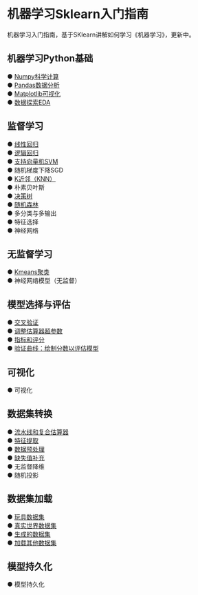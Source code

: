 # 机器学习Sklearn入门指南
机器学习入门指南，基于SKlearn讲解如何学习《机器学习》，更新中。 

## 机器学习Python基础  
●  [Numpy科学计算](https://github.com/solidglue/Machine_Learning_Sklearn_Examples/blob/master/00_Python_basics/00_01_Numpy_basic.ipynb)  
●  [Pandas数据分析](https://github.com/solidglue/Machine_Learning_Sklearn_Examples/blob/master/00_Python_basics/00_02_Pandas_basic.ipynb)  
●  [Matplotlib可视化](https://github.com/solidglue/Machine_Learning_Sklearn_Examples/blob/master/00_Python_basics/00_03_Matplotlib_basic.ipynb)   
●  [数据探索EDA](https://github.com/solidglue/Machine_Learning_Sklearn_Examples/blob/master/00_Python_basics/00_04_EDA.ipynb)   

## 监督学习
●  [线性回归](https://github.com/solidglue/Machine_Learning_Sklearn_Jupyter_Demo/blob/master/01_Supervised_learning/01_01_Linear_regression.ipynb)  
●  [逻辑回归](https://github.com/solidglue/Machine_Learning_Sklearn_Jupyter_Demo/blob/master/01_Supervised_learning/01_02_Logistic_regression.ipynb)  
●  [支持向量机SVM](https://github.com/solidglue/Machine_Learning_Sklearn_Jupyter_Demo/blob/master/01_Supervised_learning/01_03_Svm.ipynb)   
●  随机梯度下降SGD  
●  [K近邻（KNN）](https://github.com/solidglue/Machine_Learning_Sklearn_Jupyter_Demo/blob/master/01_Supervised_learning/01_05_Knn.ipynb)  
●  朴素贝叶斯  
●  [决策树](https://github.com/solidglue/Machine_Learning_Sklearn_Jupyter_Demo/blob/master/01_Supervised_learning/01_07_Decision_trees.ipynb)  
●  [随机森林](https://github.com/solidglue/Machine_Learning_Sklearn_Jupyter_Demo/blob/master/01_Supervised_learning/01_08_Random_forests.ipynb)  
●  多分类与多输出  
●  特征选择  
●  神经网络  

## 无监督学习
●  [Kmeans聚类](https://github.com/solidglue/Machine_Learning_Sklearn_Jupyter_Demo/blob/master/02_Unsupervised_learning/02_01_Kmeans_clustering.ipynb)    
●  神经网络模型（无监督）  

## 模型选择与评估
●  [交叉验证](https://github.com/solidglue/Machine_Learning_Sklearn_Examples/blob/master/03_Model_selection_and_evaluation/03_01_Cross_validation.ipynb)  
●  [调整估算器超参数](https://github.com/solidglue/Machine_Learning_Sklearn_Examples/blob/master/03_Model_selection_and_evaluation/03_02_hyper_parameters_estimator.ipynb)  
●  [指标和评分](https://github.com/solidglue/Machine_Learning_Sklearn_Examples/blob/master/03_Model_selection_and_evaluation/03_03_Metrics_and_scoring.ipynb)  
●  [验证曲线：绘制分数以评估模型](https://github.com/solidglue/Machine_Learning_Sklearn_Examples/blob/master/03_Model_selection_and_evaluation/03_04_Validation_curves.ipynb)  

## 可视化
●  可视化  

## 数据集转换
●  [流水线和复合估算器](https://github.com/solidglue/Machine_Learning_Sklearn_Examples/blob/master/05_Dataset_transformations/05_01_Pipelines_and_composite_estimators.ipynb)  
●  [特征提取](https://github.com/solidglue/Machine_Learning_Sklearn_Examples/blob/master/05_Dataset_transformations/05_02_Feature_extraction.ipynb)  
●  [数据预处理](https://github.com/solidglue/Machine_Learning_Sklearn_Examples/blob/master/05_Dataset_transformations/05_03_Preprocessing_data.ipynb)  
●  [缺失值补充](https://github.com/solidglue/Machine_Learning_Sklearn_Examples/blob/master/05_Dataset_transformations/05_04_Imputation_of_missing_values.ipynb)  
●  无监督降维  
●  随机投影  

## 数据集加载
●  [玩具数据集](https://github.com/solidglue/Machine_Learning_Sklearn_Examples/blob/master/06_Dataset_loading/06_01_Toy_datasets.ipynb)  
●  [真实世界数据集](https://github.com/solidglue/Machine_Learning_Sklearn_Examples/blob/master/06_Dataset_loading/06_02_Real_world_datasets.ipynb)  
●  [生成的数据集](https://github.com/solidglue/Machine_Learning_Sklearn_Examples/blob/master/06_Dataset_loading/06_03_Generated%20datasets.ipynb)  
●  [加载其他数据集](https://github.com/solidglue/Machine_Learning_Sklearn_Examples/blob/master/06_Dataset_loading/06_04_load_files.ipynb)  


## 模型持久化
●  模型持久化  

